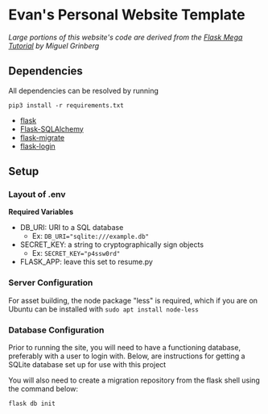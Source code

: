 # Evan's Personal Website Template
_Large portions of this website's code are derived from the [Flask Mega Tutorial](https://blog.miguelgrinberg.com/post/the-flask-mega-tutorial-part-i-hello-world) by Miguel Grinberg_

## Dependencies
All dependencies can be resolved by running

```
pip3 install -r requirements.txt
```

* [flask](https://flask.palletsprojects.com/en/1.1.x/)
* [Flask-SQLAlchemy](https://flask-sqlalchemy.palletsprojects.com/en/2.x/)
* [flask-migrate](https://flask-migrate.readthedocs.io/en/latest/)
* [flask-login](https://flask-login.readthedocs.io/en/latest/)

## Setup
### Layout of .env
**Required Variables**

* DB_URI: URI to a SQL database 
    * Ex: `DB_URI="sqlite:///example.db"`
* SECRET_KEY: a string to cryptographically sign objects
    * Ex: `SECRET_KEY="p4ssw0rd"`
* FLASK_APP: leave this set to resume.py

### Server Configuration
For asset building, the node package "less" is required, which if you are on Ubuntu can be installed with `sudo apt install node-less`

### Database Configuration
Prior to running the site, you will need to have a functioning database, preferably with a user to login with. Below, are instructions for getting a SQLite database set up for use with this project

You will also need to create a migration repository from the flask shell using the command below:
```
flask db init
```